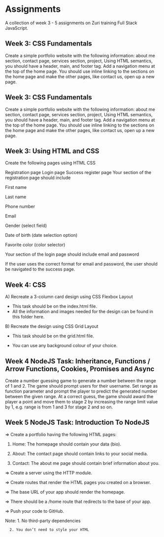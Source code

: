 
# Assignments

A collection of week 3 - 5 assignments on Zuri training Full Stack JavaScript.


## Week 3: CSS Fundamentals 

Create a simple portfolio website with the following information: about me section, contact page, services section, project, Using HTML semantics, you should have a header, main, and footer tag. Add a navigation menu at the top of the home page. You should use inline linking to the sections on the home page and make the other pages, like contact us, open up a new page.
## Week 3: CSS Fundamentals 

Create a simple portfolio website with the following information: about me section, contact page, services section, project, Using HTML semantics, you should have a header, main, and footer tag. Add a navigation menu at the top of the home page. You should use inline linking to the sections on the home page and make the other pages, like contact us, open up a new page.
## Week 3: Using HTML and CSS 

Create the following pages using HTML CSS

Registration page
Login page
Success register page
Your section of the registration page should include

First name 

Last name

Phone number

Email 

Gender (select field)

Date of birth (date selection option)

Favorite color (color selector)

Your section of the login page should include email and password

If the user uses the correct format for email and password, the user should be navigated to the success page.


## Week 4: CSS 

A) Recreate a 3-column card design using CSS Flexbox  Layout
- This task should be on the index.html file.
- All the information and images needed for the design can be found in this folder here.

 

B) Recreate the design using CSS Grid Layout  

- This task should be on the grid.html file.

- You can use any background colour of your choice.
## Week 4 NodeJS Task: Inheritance, Functions / Arrow Functions, Cookies, Promises and Async

Create a number guessing game to generate a number between the range of 1 and 2. The game should prompt users for their username.
Set range as function parameter and prompt the player to predict the generated number between the given range. At a correct guess, the game should award the player a point and move them to stage 2 by increasing the range limit value by 1, e.g. range is from 1 and 3 for stage 2 and so on.
## Week 5 NodeJS Task: Introduction To NodeJS

=> Create a portfolio having the following HTML pages:
1. Home: The homepage should contain your data (bio).

2. About: The contact page should contain links to your social media.

3. Contact: The about me page should contain brief information about you.


=> Create a server using the HTTP module.

=> Create routes that render the HTML pages you created on a browser.

=> The base URL of your app should render the homepage.

=> There should be a /home route that redirects to the base of your app.

=> Push your code to GitHub.

Note: 1. No third-party dependencies

      2. You don’t need to style your HTML
